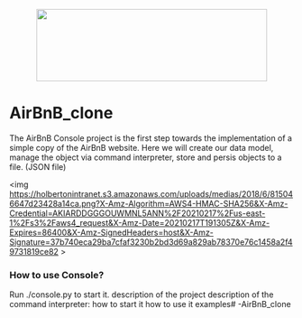 <p align="center">
  <img width="409" height="128" src="https://www.holbertonschool.com/holberton-logo.png">
</p>

# AirBnB_clone

The AirBnB Console project is the first step towards the implementation of a simple copy of the AirBnB website. Here we will create our data model, manage the object via command interpreter, store and persis objects to a file. (JSON file)


<img https://holbertonintranet.s3.amazonaws.com/uploads/medias/2018/6/815046647d23428a14ca.png?X-Amz-Algorithm=AWS4-HMAC-SHA256&X-Amz-Credential=AKIARDDGGGOUWMNL5ANN%2F20210217%2Fus-east-1%2Fs3%2Faws4_request&X-Amz-Date=20210217T191305Z&X-Amz-Expires=86400&X-Amz-SignedHeaders=host&X-Amz-Signature=37b740eca29ba7cfaf3230b2bd3d69a829ab78370e76c1458a2f49731819ce82 >

### How to use Console?

Run ./console.py to start it. 
description of the project
description of the command interpreter:
	    how to start it
how to use it
examples# -AirBnB_clone
